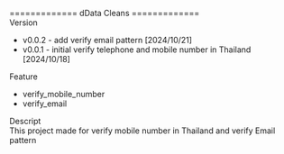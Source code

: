 ============= dData Cleans ============= \
Version
- v0.0.2 - add verify email pattern [2024/10/21]
- v0.0.1 - initial verify telephone and mobile number in Thailand [2024/10/18]

Feature
- verify_mobile_number
- verify_email

Descript\
 This project made for verify mobile number in Thailand and verify Email pattern
